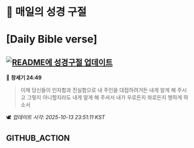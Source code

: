 # 🙏 매일의 성경 구절
# [Daily Bible verse]
## [![README에 성경구절 업데이트](https://github.com/DONGSUKA/first_test/actions/workflows/update-readme-bible.yml/badge.svg)](https://github.com/DONGSUKA/first_test/actions/workflows/update-readme-bible.yml)
<!-- START_BIBLE_VERSE -->
📖 **창세기 24:49**
> 이제 당신들이 인자함과 진실함으로 내 주인을 대접하려거든 내게 알게 해 주시고 그렇지 아니할지라도 내게 알게 해 주셔서 내가 우로든지 좌로든지 행하게 하소서

🕊️ _업데이트 시각: 2025-10-13 23:51:11 KST_
  <!-- END_BIBLE_VERSE -->
## GITHUB_ACTION
